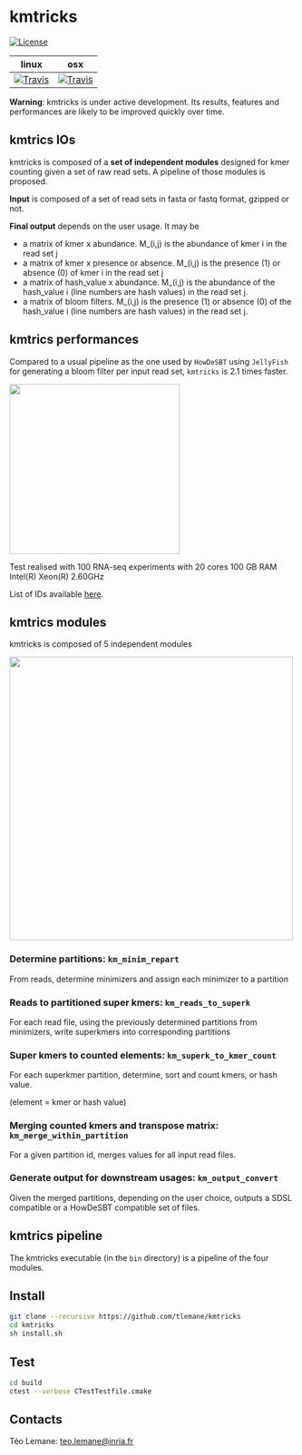# kmtricks
[![License](http://img.shields.io/:license-affero-blue.svg)](http://www.gnu.org/licenses/agpl-3.0.en.html)

|                                                              linux                                                             |                                                               osx                                                              |
|:------------------------------------------------------------------------------------------------------------------------------:|:------------------------------------------------------------------------------------------------------------------------------:|
| [![Travis](https://api.travis-ci.com/tlemane/kmtricks.svg?branch=master&job=1)](https://travis-ci.com/github/tlemane/kmtricks) | [![Travis](https://api.travis-ci.com/tlemane/kmtricks.svg?branch=master&job=4)](https://travis-ci.com/github/tlemane/kmtricks) |

**Warning**: kmtricks is under active development. Its results, features and performances are likely to be improved quickly over time.

## kmtrics IOs

kmtricks is composed of a **set of independent modules** designed for kmer counting given a set of raw read sets. A pipeline of those modules is proposed. 

**Input** is composed of a set of read sets in fasta or fastq format, gzipped or not.

**Final output** depends on the user usage. It may be

* a matrix of kmer x abundance. M_(i,j) is the abundance of kmer i in the read set j
* a matrix of kmer x presence or absence. M_(i,j) is the presence (1) or absence (0) of kmer i in the read set j
* a matrix of hash_value x abundance. M_(i,j) is the abundance of the hash_value i (line numbers are hash values) in the read set j.
* a matrix of bloom filters. M_(i,j) is the presence (1) or absence (0) of the hash_value i (line numbers are hash values) in the read set j.

## kmtrics performances

Compared to a usual pipeline as the one used by `HowDeSBT` using `JellyFish` for generating a bloom filter per input read set, `kmtricks` is 2.1 times faster.

<img src="https://github.com/tlemane/kmtricks/blob/master/doc/perf_kmtricks_100.png" width="300">

Test realised with 100 RNA-seq experiments with 20 cores 100 GB RAM Intel(R) Xeon(R) 2.60GHz

List of IDs available [here](tests/kmtricks/experiment_list_100.txt).

## kmtrics modules

kmtricks is composed of 5 independent modules

<img src="https://github.com/tlemane/kmtricks/blob/master/doc/kmtricks_pipeline.png" width="500">

### Determine partitions: `km_minim_repart`

From reads, determine minimizers and assign each minimizer to a partition

### Reads to partitioned super kmers: `km_reads_to_superk`

For each read file,  using the previously determined partitions from minimizers, write superkmers into corresponding partitions

### Super kmers to counted elements: `km_superk_to_kmer_count` 

For each superkmer partition, determine, sort and count kmers, or hash value.

(element = kmer or hash value)

### Merging counted kmers and transpose matrix: `km_merge_within_partition`

For a given partition id, merges values for all input read files. 

### Generate output for downstream usages: `km_output_convert`

Given the merged partitions, depending on the user choice, outputs a SDSL compatible or a HowDeSBT compatible set of files. 

## kmtrics pipeline

The kmtricks executable (in the `bin` directory) is a pipeline of the four modules. 

## Install

```bash
git clone --recursive https://github.com/tlemane/kmtricks
cd kmtricks
sh install.sh
```

## Test

```bash
cd build
ctest --verbose CTestTestfile.cmake
```

## Contacts

Téo Lemane: teo.lemane@inria.fr


